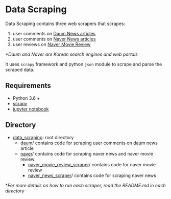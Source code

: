 # Data Scraping

Data Scraping contains three web scrapers that scrapes:

1) user comments on [Daum News articles](https://media.daum.net/) </br>
2) user comments on [Naver News articles](https://news.naver.com/) </br>
3) user reviews on [Naver Movie Review](https://movie.naver.com)

_*Daum and Naver are Korean search engines and web portals_

It uses `scrapy` framework and python `json` module to scrape and parse the scraped data.

## Requirements

* Python 3.6 +
* [scrapy](https://scrapy.org/)
* [jupyter notebook](https://jupyter.org/install)


## Directory
* [data_scraping](https://github.com/hkimkim/data-scraping):  root directory
    * [daum](https://github.com/hkimkim/data-scraping/tree/master/daum/)/ contains code for scraping user comments on daum news article </br>
    * [naver](https://github.com/hkimkim/data-scraping/tree/master/naver)/ contains code for scraping naver news and naver movie review
        * [naver_movie_review_scraper](https://github.com/hkimkim/data-scraping/tree/master/naver/naver_movie_review_scraper)/ contains code for naver movie review
        * [naver_news_scraper](https://github.com/hkimkim/data-scraping/tree/master/naver/naver_news_scraper)/ contains code for scraping naver news

*_For more details on how to run each scraper, read the README.md in each directory_
